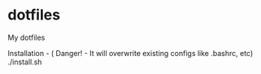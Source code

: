 # dotfiles
My dotfiles

Installation - ( Danger! - It will overwrite existing configs like .bashrc, etc)
    ./install.sh

